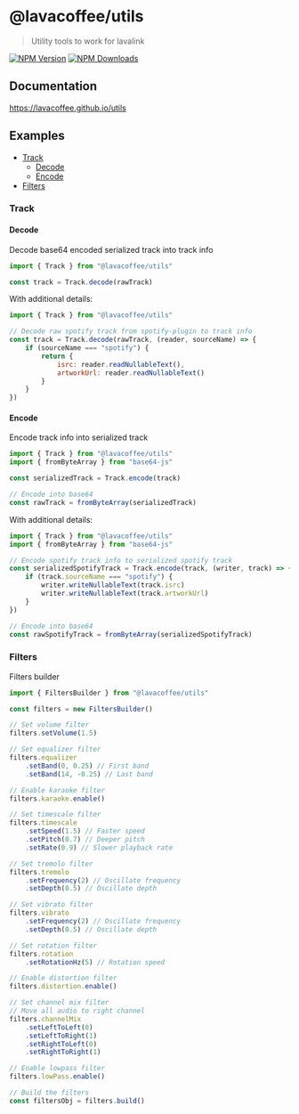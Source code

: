 # @lavacoffee/utils
> Utility tools to work for lavalink

[![NPM Version](https://img.shields.io/npm/v/@lavacoffee/utils.svg?maxAge=3600)](https://www.npmjs.com/package/@lavacoffee/utils)
[![NPM Downloads](https://img.shields.io/npm/dt/@lavacoffee/utils.svg?maxAge=3600)](https://www.npmjs.com/package/@lavacoffee/utils)

## Documentation
https://lavacoffee.github.io/utils

## Examples
- [Track](#track)
    - [Decode](#decode)
    - [Encode](#encode)
- [Filters](#filters)

### Track
#### Decode
Decode base64 encoded serialized track into track info
```js
import { Track } from "@lavacoffee/utils"

const track = Track.decode(rawTrack)
```

With additional details:
```js
import { Track } from "@lavacoffee/utils"

// Decode raw spotify track from spotify-plugin to track info
const track = Track.decode(rawTrack, (reader, sourceName) => {
    if (sourceName === "spotify") {
        return {
            isrc: reader.readNullableText(),
            artworkUrl: reader.readNullableText()
        }
    }
})
```

#### Encode
Encode track info into serialized track
```js
import { Track } from "@lavacoffee/utils"
import { fromByteArray } from "base64-js"

const serializedTrack = Track.encode(track)

// Encode into base64
const rawTrack = fromByteArray(serializedTrack)
```

With additional details:
```js
import { Track } from "@lavacoffee/utils"
import { fromByteArray } from "base64-js"

// Encode spotify track info to serialized spotify track
const serializedSpotifyTrack = Track.encode(track, (writer, track) => {
    if (track.sourceName === "spotify") {
        writer.writeNullableText(track.isrc)
        writer.writeNullableText(track.artworkUrl)
    }
})

// Encode into base64
const rawSpotifyTrack = fromByteArray(serializedSpotifyTrack)
```

### Filters
Filters builder
```js
import { FiltersBuilder } from "@lavacoffee/utils"

const filters = new FiltersBuilder()

// Set volume filter
filters.setVolume(1.5)

// Set equalizer filter
filters.equalizer
    .setBand(0, 0.25) // First band
    .setBand(14, -0.25) // Last band

// Enable karaoke filter
filters.karaoke.enable()

// Set timescale filter
filters.timescale
    .setSpeed(1.5) // Faster speed
    .setPitch(0.7) // Deeper pitch
    .setRate(0.9) // Slower playback rate

// Set tremolo filter
filters.tremolo
    .setFrequency(2) // Oscillate frequency
    .setDepth(0.5) // Oscillate depth

// Set vibrato filter
filters.vibrato
    .setFrequency(2) // Oscillate frequency
    .setDepth(0.5) // Oscillate depth

// Set rotation filter
filters.rotation
    .setRotationHz(5) // Rotation speed

// Enable distortion filter
filters.distortion.enable()

// Set channel mix filter
// Move all audio to right channel
filters.channelMix
    .setLeftToLeft(0)
    .setLeftToRight(1)
    .setRightToLeft(0)
    .setRightToRight(1)

// Enable lowpass filter
filters.lowPass.enable()

// Build the filters
const filtersObj = filters.build()
```
